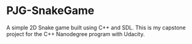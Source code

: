 # PJG-SnakeGame
A simple 2D Snake game built using C++ and SDL. This is my capstone project for the C++ Nanodegree program with Udacity.
